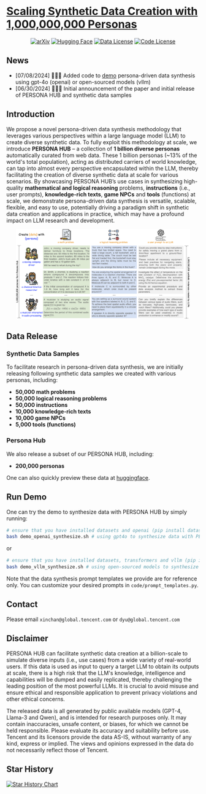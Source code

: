 # [Scaling Synthetic Data Creation with 1,000,000,000 Personas](https://arxiv.org/pdf/2406.20094)

<div align="center">
  <a href="https://arxiv.org/pdf/2406.20094"><img src="https://img.shields.io/badge/Paper-arXiv-red";" alt="arXiv"></a>
  <a href="https://huggingface.co/datasets/proj-persona/PersonaHub"><img src="https://img.shields.io/badge/Dataset-%F0%9F%A4%97%20Hugging_Face-yellow" alt="Hugging Face"></a>
  <a href="https://creativecommons.org/licenses/by-nc-sa/4.0/"><img src="https://img.shields.io/badge/Data%20License-CC_BY_NC_SA_4.0-blue" alt="Data License"></a>
  <a href="https://opensource.org/licenses/MIT"><img src="https://img.shields.io/badge/Code%20License-MIT-blue" alt="Code License"></a>
</div>

## News

- \[07/08/2024\] 🚀🚀🚀 Added code to <a href="#run-demo">demo</a> persona-driven data synthesis using gpt-4o (openai) or open-sourced models (vllm)
- \[06/30/2024\] 🚀🚀🚀 Initial announcement of the paper and initial release of PERSONA HUB and synthetic data samples


## Introduction
We propose a novel persona-driven data synthesis methodology that leverages various perspectives within a large language model (LLM) to create diverse synthetic data. To fully exploit this methodology at scale, we introduce **PERSONA HUB** – a collection of **1 billion diverse personas** automatically curated from web data. These 1 billion personas (~13% of the world's total population), acting as distributed carriers of world knowledge, can tap into almost every perspective encapsulated within the LLM, thereby facilitating the creation of diverse synthetic data at scale for various scenarios. By showcasing PERSONA HUB’s use cases in synthesizing high-quality **mathematical and logical reasoning** problems, **instructions** (i.e., user prompts), **knowledge-rich texts**, **game NPCs** and **tools** (functions) at scale, we demonstrate persona-driven data synthesis is versatile, scalable, flexible, and easy to use, potentially driving a paradigm shift in synthetic data creation and applications in practice, which may have a profound impact on LLM research and development.

<div align="center">
<img src="./assets/persona_overview.png" width="90%">
</div>


## Data Release
### Synthetic Data Samples
To facilitate research in persona-driven data synthesis, we are initially releasing following synthetic data samples we created with various personas, including:
* **50,000 math problems**
* **50,000 logical reasoning problems**
* **50,000 instructions**
* **10,000 knowledge-rich texts**
* **10,000 game NPCs**
* **5,000 tools (functions)**

### Persona Hub
We also release a subset of our PERSONA HUB, including:
* **200,000 personas**

One can also quickly preview these data at [huggingface](https://huggingface.co/datasets/proj-persona/PersonaHub).

## Run Demo
One can try the demo to synthesize data with PERSONA HUB by simply running:

```bash
# ensure that you have installed datasets and openai (pip install datasets openai) and configured the openai_api_key before running
bash demo_openai_synthesize.sh # using gpt4o to synthesize data with PERSONA HUB
```

or

```bash
# ensure that you have installed datasets, transformers and vllm (pip install datasets transformers vllm) before running
bash demo_vllm_synthesize.sh # using open-sourced models to synthesize data with PERSONA HUB
```

Note that the data synthesis prompt templates we provide are for reference only. You can customize your desired prompts in `code/prompt_templates.py`.

## Contact
Please email `xinchan@global.tencent.com` or `dyu@global.tencent.com`

## Disclaimer
PERSONA HUB can facilitate synthetic data creation at a billion-scale to simulate diverse inputs (i.e., use cases) from a wide variety of real-world users. If this data is used as input to query a target LLM to obtain its outputs at scale, there is a high risk that the LLM's knowledge, intelligence and capabilities will be dumped and easily replicated, thereby challenging the leading position of the most powerful LLMs. It is crucial to avoid misuse and ensure ethical and responsible application to prevent privacy violations and other ethical concerns.

The released data is all generated by public available models (GPT-4, Llama-3 and Qwen), and is intended for research purposes only. It may contain inaccuracies, unsafe content, or biases, for which we cannot be held responsible. Please evaluate its accuracy and suitability before use. Tencent and its licensors provide the data AS-IS, without warranty of any kind, express or implied. The views and opinions expressed in the data do not necessarily reflect those of Tencent.

## Star History
[![Star History Chart](https://api.star-history.com/svg?repos=tencent-ailab/persona-hub&type=Date)](https://star-history.com/#tencent-ailab/persona-hub&Date)
